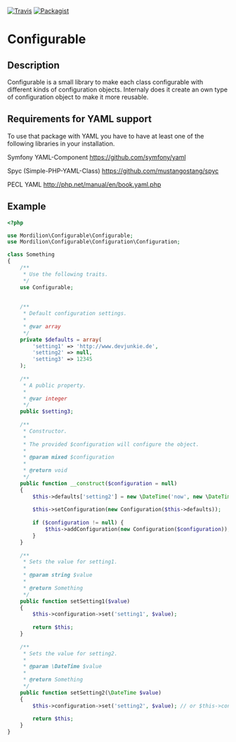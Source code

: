 [![Travis](https://img.shields.io/travis/mordilion/Configurable.svg?branch=master)](https://travis-ci.org/mordilion/Configurable)
[![Packagist](https://img.shields.io/packagist/dt/mordilion/configurable.svg)](https://packagist.org/packages/mordilion/configurable)
# Configurable
## Description
Configurable is a small library to make each class configurable with different kinds of configuration objects. Internaly does it create an own type of configuration object to make it more reusable.

## Requirements for YAML support
To use that package with YAML you have to have at least one of the following libraries in your installation.

Symfony YAML-Component https://github.com/symfony/yaml

Spyc (Simple-PHP-YAML-Class) https://github.com/mustangostang/spyc

PECL YAML http://php.net/manual/en/book.yaml.php

## Example
```php
<?php

use Mordilion\Configurable\Configurable;
use Mordilion\Configurable\Configuration\Configuration;

class Something
{
    /**
     * Use the following traits.
     */
    use Configurable;
    
    
    /**
     * Default configuration settings.
     *
     * @var array
     */
    private $defaults = array(
        'setting1' => 'http://www.devjunkie.de',
        'setting2' => null,
        'setting3' => 12345
    );
    
    /**
     * A public property.
     *
     * @var integer
     */
    public $setting3;
    
    /**
     * Constructor.
     *
     * The provided $configuration will configure the object.
     *
     * @param mixed $configuration
     *
     * @return void
     */
    public function __construct($configuration = null)
    {
        $this->defaults['setting2'] = new \DateTime('now', new \DateTimeZone('America/Chicago'));
        
        $this->setConfiguration(new Configuration($this->defaults));
        
        if ($configuration != null) {
            $this->addConfiguration(new Configuration($configuration));
        }
    }
    
    /**
     * Sets the value for setting1.
     *
     * @param string $value
     *
     * @return Something
     */
    public function setSetting1($value)
    {
        $this->configuration->set('setting1', $value);
        
        return $this;
    }
    
    /**
     * Sets the value for setting2.
     *
     * @param \DateTime $value
     *
     * @return Something
     */
    public function setSetting2(\DateTime $value)
    {
        $this->configuration->set('setting2', $value); // or $this->configuration->setting2 = $value;
        
        return $this;
    }
}
```
